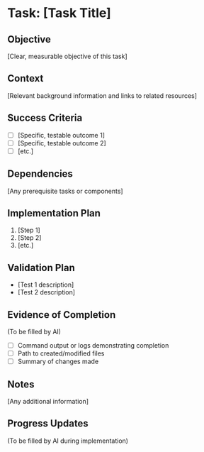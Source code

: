 # Task: [Task Title]

## Objective
[Clear, measurable objective of this task]

## Context
[Relevant background information and links to related resources]

## Success Criteria
- [ ] [Specific, testable outcome 1]
- [ ] [Specific, testable outcome 2]
- [ ] [etc.]

## Dependencies
[Any prerequisite tasks or components]

## Implementation Plan
1. [Step 1]
2. [Step 2]
3. [etc.]

## Validation Plan
- [Test 1 description]
- [Test 2 description]

## Evidence of Completion
(To be filled by AI)
- [ ] Command output or logs demonstrating completion
- [ ] Path to created/modified files
- [ ] Summary of changes made

## Notes
[Any additional information]

## Progress Updates
(To be filled by AI during implementation)
